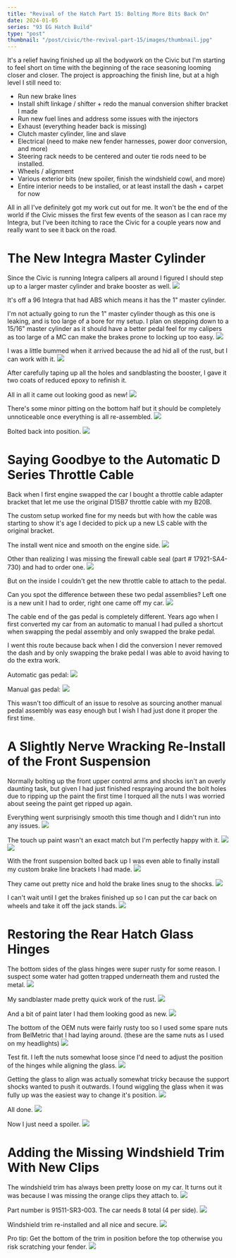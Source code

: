 ```yaml
---
title: "Revival of the Hatch Part 15: Bolting More Bits Back On"
date: 2024-01-05
series: "93 EG Hatch Build"
type: "post"
thumbnail: "/post/civic/the-revival-part-15/images/thumbnail.jpg"
---
```


It's a relief having finished up all the bodywork on the Civic but I'm starting to feel short on time with the beginning of the race seasoning looming closer and closer. The project is approaching the finish line, but at a high level I still need to:

- Run new brake lines
- Install shift linkage / shifter + redo the manual conversion shifter bracket I made
- Run new fuel lines and address some issues with the injectors
- Exhaust (everything header back is missing)
- Clutch master cylinder, line and slave
- Electrical (need to make new fender harnesses, power door conversion, and more)
- Steering rack needs to be centered and outer tie rods need to be installed.
- Wheels / alignment
- Various exterior bits (new spoiler, finish the windshield cowl, and more)
- Entire interior needs to be installed, or at least install the dash + carpet for now

All in all I've definitely got my work cut out for me. It won't be the end of the world if the Civic misses the first few events of the season as I can race my Integra, but I've been itching to race the Civic for a couple years now and really want to see it back on the road.

# The New Integra Master Cylinder

Since the Civic is running Integra calipers all around I figured I should step up to a larger master cylinder and brake booster as well.
![](images/1.jpg)

It's off a 96 Integra that had ABS which means it has the 1" master cylinder.

I'm not actually going to run the 1" master cylinder though as this one is leaking, and is too large of a bore for my setup. I plan on stepping down to a 15/16" master cylinder as it should have a better pedal feel for my calipers as too large of a MC can make the brakes prone to locking up too easy.
![](images/2.jpg)

I was a little bummed when it arrived because the ad hid all of the rust, but I can work with it.
![](images/3.jpg)

After carefully taping up all the holes and sandblasting the booster, I gave it two coats of reduced epoxy to refinish it.

All in all it came out looking good as new!
![](images/4.jpg)

There's some minor pitting on the bottom half but it should be completely unnoticeable once everything is all re-assembled.
![](images/5.jpg)

Bolted back into position.
![](images/6.jpg)

# Saying Goodbye to the Automatic D Series Throttle Cable

Back when I first engine swapped the car I bought a throttle cable adapter bracket that let me use the original D15B7 throttle cable with my B20B.

The custom setup worked fine for my needs but with how the cable was starting to show it's age I decided to pick up a new LS cable with the original bracket.

The install went nice and smooth on the engine side.
![](images/7.jpg)

Other than realizing I was missing the firewall cable seal (part # 17921-SA4-730) and had to order one.
![](images/9.jpg)

But on the inside I couldn't get the new throttle cable to attach to the pedal.

Can you spot the difference between these two pedal assemblies? Left one is a new unit I had to order, right one came off my car.
![](images/10.jpg)

The cable end of the gas pedal is completely different. Years ago when I first converted my car from an automatic to manual I had pulled a shortcut when swapping the pedal assembly and only swapped the brake pedal.

I went this route because back when I did the conversion I never removed the dash and by only swapping the brake pedal I was able to avoid having to do the extra work.

Automatic gas pedal:
![](images/11.jpg)

Manual gas pedal:
![](images/12.jpg)

This wasn't too difficult of an issue to resolve as sourcing another manual pedal assembly was easy enough but I wish I had just done it proper the first time.

# A Slightly Nerve Wracking Re-Install of the Front Suspension

Normally bolting up the front upper control arms and shocks isn't an overly daunting task, but given I had just finished respraying around the bolt holes due to ripping up the paint the first time I torqued all the nuts I was worried about seeing the paint get ripped up again.

Everything went surprisingly smooth this time though and I didn't run into any issues.
![](images/13.jpg)

The touch up paint wasn't an exact match but I'm perfectly happy with it.
![](images/14.jpg)
![](images/15.jpg)

With the front suspension bolted back up I was even able to finally install my custom brake line brackets I had made.
![](images/16.jpg)

They came out pretty nice and hold the brake lines snug to the shocks.
![](images/17.jpg)

I can't wait until I get the brakes finished up so I can put the car back on wheels and take it off the jack stands.
![](images/18.jpg)

# Restoring the Rear Hatch Glass Hinges

The bottom sides of the glass hinges were super rusty for some reason. I suspect some water had gotten trapped underneath them and rusted the metal.
![](images/19.jpg)

My sandblaster made pretty quick work of the rust.
![](images/20.jpg)

And a bit of paint later I had them looking good as new.
![](images/21.jpg)

The bottom of the OEM nuts were fairly rusty too so I used some spare nuts from BelMetric that I had laying around. (these are the same nuts as I used on my headlights)
![](images/23.jpg)

Test fit. I left the nuts somewhat loose since I'd need to adjust the position of the hinges while aligning the glass.
![](images/22.jpg)

Getting the glass to align was actually somewhat tricky because the support shocks wanted to push it outwards. I found wiggling the glass when it was fully up was the easiest way to change it's position.
![](images/24.jpg)

All done.
![](images/25.jpg)

Now I just need a spoiler.
![](images/26.jpg)

# Adding the Missing Windshield Trim With New Clips

The windshield trim has always been pretty loose on my car. It turns out it was because I was missing the orange clips they attach to.
![](images/27.jpg)

Part number is 91511-SR3-003. The car needs 8 total (4 per side).
![](images/28.jpg)

Windshield trim re-installed and all nice and secure.
![](images/29.jpg)

Pro tip: Get the bottom of the trim in position before the top otherwise you risk scratching your fender.
![](images/30.jpg)
